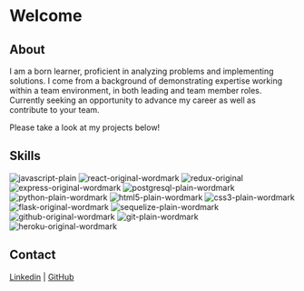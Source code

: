 # Welcome

## About
I am a born learner, proficient in analyzing problems and implementing solutions. I come from a background of demonstrating expertise working within a team environment, in both leading and team member roles. Currently seeking an opportunity to advance my career as well as contribute to your team.

Please take a look at my projects below!
## Skills

![javascript-plain](https://user-images.githubusercontent.com/72315462/119737097-bea1d180-be4c-11eb-8456-355e38f5f1c5.png)
![react-original-wordmark](https://user-images.githubusercontent.com/72315462/119737104-c1042b80-be4c-11eb-8edd-b2d43d6f9423.png)
![redux-original](https://user-images.githubusercontent.com/72315462/119737107-c2355880-be4c-11eb-9a94-a69aee6019f9.png)
![express-original-wordmark](https://user-images.githubusercontent.com/72315462/119737067-b8135a00-be4c-11eb-8997-1b864c4f2df3.png)
![postgresql-plain-wordmark](https://user-images.githubusercontent.com/72315462/119737099-bf3a6800-be4c-11eb-981b-0bc19f4470cd.png)
![python-plain-wordmark](https://user-images.githubusercontent.com/72315462/119737102-c06b9500-be4c-11eb-974d-04694070275e.png)
![html5-plain-wordmark](https://user-images.githubusercontent.com/72315462/119737095-be093b00-be4c-11eb-9e4c-af235119adab.png)
![css3-plain-wordmark](https://user-images.githubusercontent.com/72315462/119737065-b6499680-be4c-11eb-9fe9-1fb0a8a35aab.png)
![flask-original-wordmark](https://user-images.githubusercontent.com/72315462/119737077-b9dd1d80-be4c-11eb-8b0a-46df33b550ed.png)
![sequelize-plain-wordmark](https://user-images.githubusercontent.com/72315462/119737110-c2cdef00-be4c-11eb-8c8f-31407413c7eb.png)
![github-original-wordmark](https://user-images.githubusercontent.com/72315462/119737080-bb0e4a80-be4c-11eb-8a36-79a2034e87c2.png)
![git-plain-wordmark](https://user-images.githubusercontent.com/72315462/119737084-bc3f7780-be4c-11eb-91da-4687294449fa.png)
![heroku-original-wordmark](https://user-images.githubusercontent.com/72315462/119737090-bcd80e00-be4c-11eb-9b99-9dcc5811a722.png)

  
## Contact

[Linkedin](https://www.linkedin.com/in/christian-lovern/) | [GitHub](https://github.com/christianlovern)


<!-- ## Welcome to GitHub Pages

You can use the [editor on GitHub](https://github.com/cpbeachler/cpbeachler.github.io/edit/master/index.md) to maintain and preview the content for your website in Markdown files.

Whenever you commit to this repository, GitHub Pages will run [Jekyll](https://jekyllrb.com/) to rebuild the pages in your site, from the content in your Markdown files.

### Markdown

Markdown is a lightweight and easy-to-use syntax for styling your writing. It includes conventions for

```markdown
Syntax highlighted code block

# Header 1
## Header 2
### Header 3

- Bulleted
- List

1. Numbered
2. List

**Bold** and _Italic_ and `Code` text

[Link](url) and ![Image](src)
```

For more details see [GitHub Flavored Markdown](https://guides.github.com/features/mastering-markdown/).

### Jekyll Themes

Your Pages site will use the layout and styles from the Jekyll theme you have selected in your [repository settings](https://github.com/cpbeachler/cpbeachler.github.io/settings/pages). The name of this theme is saved in the Jekyll `_config.yml` configuration file.

### Support or Contact

Having trouble with Pages? Check out our [documentation](https://docs.github.com/categories/github-pages-basics/) or [contact support](https://support.github.com/contact) and we’ll help you sort it out. -->
